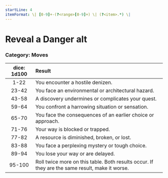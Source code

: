 ```yaml
---
startLine: 4
itemFormat: \| [0-9]+-(?<range>[0-9]+) \| (?<item>.*) \|
---
```

# Reveal a Danger alt
### Category: Moves

| dice: 1d100 | Result |
|:----:|:-------|
| 1-22 | You encounter a hostile denizen. |
| 23-42 | You face an environmental or architectural hazard. |
| 43-58 | A discovery undermines or complicates your quest. |
| 59-64 | You confront a harrowing situation or sensation. |
| 65-70 | You face the consequences of an earlier choice or approach. |
| 71-76 | Your way is blocked or trapped. |
| 77-82 | A resource is diminished, broken, or lost. |
| 83-88 | You face a perplexing mystery or tough choice. |
| 89-94 | You lose your way or are delayed. |
| 95-100 | Roll twice more on this table. Both results occur. If they are the same result, make it worse. |
